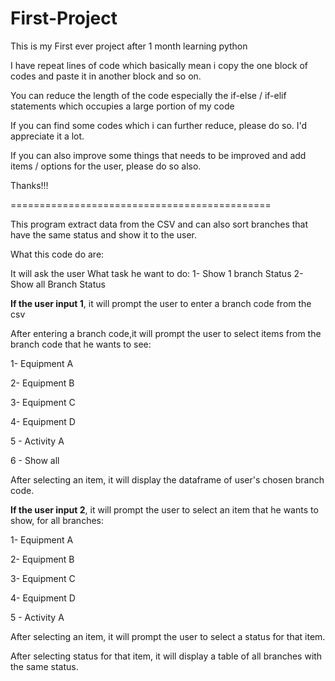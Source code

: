 # First-Project

This is my First ever project after 1 month learning python

I have repeat lines of code which basically mean i copy the one block of codes and paste it in another block and so on.

You can reduce the length of the code especially the if-else / if-elif statements which occupies a large portion of my code

If you can find some codes which i can further reduce, please do so. I'd appreciate it a lot.

If you can also improve some things that needs to be improved and add items / options for the user, please do so also.

Thanks!!!

=============================================

This program extract data from the CSV and can also sort branches that have the same status and show it to the user.

What this code do are:

It will ask the user What task he want to do:
1- Show 1 branch Status
2- Show all Branch Status

**If the user input 1**, it will prompt the user to enter a branch code from the csv

After entering a branch code,it will prompt the user to select items from the branch code that he wants to see:

1- Equipment A

2- Equipment B

3- Equipment C

4- Equipment D

5 - Activity A

6 - Show all

After selecting an item, it will display the dataframe of user's chosen branch code.

**If the user input 2**, it will prompt the user to select an item that he wants to show, for all branches:

1- Equipment A

2- Equipment B

3- Equipment C

4- Equipment D

5 - Activity A

After selecting an item, it will prompt the user to select a status for that item.

After selecting status for that item, it will display a table of all branches with the same status.


